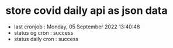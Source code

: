# store covid daily api as json data

- last cronjob : Monday, 05 September 2022 13:40:48
- status og cron : success
- status daily cron : success
      
      
